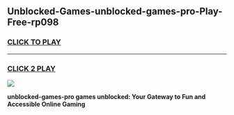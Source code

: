 
## Unblocked-Games-unblocked-games-pro-Play-Free-rp098
<h3>
<a href="https://premium76.site?title=unblocked-games-pro&ref=23A">CLICK TO PLAY</a></h3>
<hr>

<h3>
<a href="https://premium76.site?title=unblocked-games-pro&ref=23A">CLICK 2 PLAY</a>
  
</h3>

<a href="https://premium76.site?title=unblocked-games-pro&ref=23A"><img src="https://clearcache.store/games.png"></a>


**unblocked-games-pro games unblocked: Your Gateway to Fun and Accessible Online Gaming**
